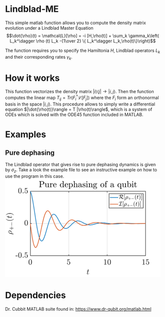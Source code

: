 # Lindblad-ME

This simple matlab function allows you to compute the density matrix evolution under a Lindblad Master Equation
$$\dot{\rho}(t) =  \mathcal{L}[\rho] = -i [H,\rho(t)] + \sum_k \gamma_k\left( L_k^\dagger \rho (t) L_k -{1\over 2} \{ L_k^\dagger L_k,\rho(t)\}\right)$$

The function requires you to specify the Hamiltonia $H$, Lindblad operators $L_k$  and their corresponding rates $\gamma_k$. 

# How it works

This function vectorizes the density matrix $|i\rangle \langle j| \to |i,j\rangle$. Then the function computes the linear map $T_{ij} = Tr(F_i^\dagger \mathcal{L} [F_j])$ where the $F_i$ form an orthonormal basis in the space $|i,j\rangle$. This procedure allows to simply write a differential equation $|\dot{\rho(t)}\rangle = T |\rho(t)\rangle$, which is a system of ODEs which is solved with the ODE45 function included in MATLAB.


# Examples

## Pure dephasing

The Lindblad operator that gives rise to pure dephasing dynamics is given by $\sigma_z$. Take a look the example file to see an instructive example on how to use the program in this case. 
![example pure dephasing](/pure_dephasing.png "Pure dephasign")

# Dependencies

Dr. Cubbit MATLAB suite found in: https://www.dr-qubit.org/matlab.html
